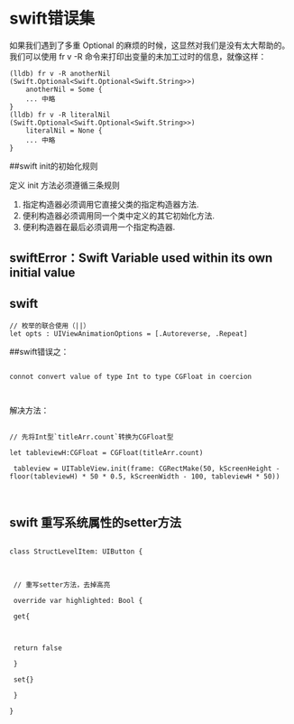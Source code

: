# swift错误集

如果我们遇到了多重 Optional 的麻烦的时候，这显然对我们是没有太大帮助的。我们可以使用 fr v -R 命令来打印出变量的未加工过时的信息，就像这样：

``` objc
(lldb) fr v -R anotherNil
(Swift.Optional<Swift.Optional<Swift.String>>)
    anotherNil = Some {
    ... 中略
}
(lldb) fr v -R literalNil
(Swift.Optional<Swift.Optional<Swift.String>>)
    literalNil = None {
    ... 中略
}
```

##swift init的初始化规则

定义 init 方法必须遵循三条规则

1. 指定构造器必须调用它直接父类的指定构造器方法.
2. 便利构造器必须调用同一个类中定义的其它初始化方法.
3. 便利构造器在最后必须调用一个指定构造器.

## swiftError：Swift Variable used within its own initial value






## swift 
``` objc
// 枚举的联合使用（||） 
let opts : UIViewAnimationOptions = [.Autoreverse, .Repeat]

```

##swift错误之：

``` objc

connot convert value of type Int to type CGFloat in coercion



```



解决方法：

``` objc

// 先将Int型`titleArr.count`转换为CGFloat型

let tableviewH:CGFloat = CGFloat(titleArr.count)

 tableview = UITableView.init(frame: CGRectMake(50, kScreenHeight - floor(tableviewH) * 50 * 0.5, kScreenWidth - 100, tableviewH * 50))



```

## swift 重写系统属性的setter方法

``` objc

class StructLevelItem: UIButton {



 // 重写setter方法，去掉高亮

 override var highlighted: Bool {

 get{



 return false

 }

 set{}

 }

}

```





